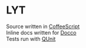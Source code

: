 # LYT

Source written in [CoffeeScript](http://jashkenas.github.com/coffee-script/)  
Inline docs written for [Docco](http://jashkenas.github.com/docco/)  
Tests run with [QUnit](http://docs.jquery.com/QUnit)
